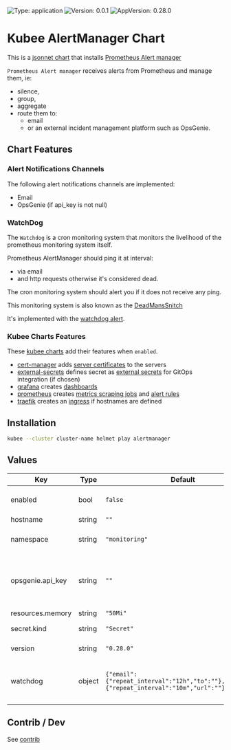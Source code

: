 

[//]: # (README.md generated by gotmpl. DO NOT EDIT.)

![Type: application](https://img.shields.io/badge/Type-application-informational?style=flat-square) ![Version: 0.0.1](https://img.shields.io/badge/Version-0.0.1-informational?style=flat-square) ![AppVersion: 0.28.0](https://img.shields.io/badge/AppVersion-0.28.0-informational?style=flat-square)

# Kubee AlertManager Chart

This is a [jsonnet chart](https://github.com/EraldyHq/kubee/blob/main/docs/site/jsonnet-chart.md) that installs [Prometheus Alert manager](https://prometheus.io/docs/alerting/latest/alertmanager/)

`Prometheus Alert manager` receives alerts from Prometheus
and manage them, ie:
* silence,
* group,
* aggregate
* route them to:
    * email
    * or an external incident management platform such as OpsGenie.

## Chart Features

### Alert Notifications Channels

The following alert notifications channels are implemented:

* Email
* OpsGenie (if api_key is not null)

### WatchDog

The `Watchdog` is a cron monitoring system that monitors the livelihood of the prometheus monitoring system itself.

Prometheus AlertManager should ping it at interval:
* via email
* and http requests
otherwise it's considered dead.

The cron monitoring system should alert you if it does not receive any ping.

This monitoring system is also known as the [DeadMansSnitch](https://en.wikipedia.org/wiki/Dead_man%27s_switch)

It's implemented with the [watchdog alert](https://runbooks.prometheus-operator.dev/runbooks/general/watchdog).

### Kubee Charts Features

  These [kubee charts](https://github.com/EraldyHq/kubee/blob/main/docs/site/kubee-helmet-chart.md) add their features when `enabled`.

* [cert-manager](https://github.com/EraldyHq/kubee/blob/main/charts/cert-manager/README.md) adds [server certificates](https://cert-manager.io/docs/usage/certificate/) to the servers
* [external-secrets](https://github.com/EraldyHq/kubee/blob/main/charts/external-secrets/README.md) defines secret as [external secrets](https://external-secrets.io/latest/introduction/getting-started/#create-your-first-externalsecret) for GitOps integration (if chosen)
* [grafana](https://github.com/EraldyHq/kubee/blob/main/charts/grafana/README.md) creates [dashboards](https://grafana.com/grafana/dashboards/)
* [prometheus](https://github.com/EraldyHq/kubee/blob/main/charts/prometheus/README.md) creates [metrics scraping jobs](https://prometheus.io/docs/concepts/jobs_instances/) and [alert rules](https://prometheus.io/docs/prometheus/latest/configuration/alerting_rules/)
* [traefik](https://github.com/EraldyHq/kubee/blob/main/charts/traefik/README.md) creates an [ingress](https://kubernetes.io/docs/concepts/services-networking/ingress/) if hostnames are defined

## Installation

```bash
kubee --cluster cluster-name helmet play alertmanager
```

## Values

| Key | Type | Default | Description |
|-----|------|---------|-------------|
| enabled | bool | `false` | Boolean to indicate that this chart is or will be installed in the cluster |
| hostname | string | `""` | The public hostname |
| namespace | string | `"monitoring"` | The installation namespace (create an ingress if not empty) |
| opsgenie.api_key | string | `""` | Opsgenie Api Key to send alert. If the api key is not empty, critical and warning alerts are sent to opsgenie |
| resources.memory | string | `"50Mi"` | Memory |
| secret.kind | string | `"Secret"` | The kind of Secret manifest created |
| version | string | `"0.28.0"` | The [alert manager version](https://github.com/prometheus/alertmanager/releases) |
| watchdog | object | `{"email":{"repeat_interval":"12h","to":""},"webhook":{"repeat_interval":"10m","url":""}}` | `Watchdog`: the receiver of the [watchdog alert](https://runbooks.prometheus-operator.dev/runbooks/general/watchdog) Example of cron monitoring system: https://healthchecks.io/ |

## Contrib / Dev

See [contrib](contrib/contrib.md)

